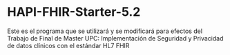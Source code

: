 # HAPI-FHIR-Starter-5.2
Este es el programa que se utilizará y se modificará para efectos del Trabajo de Final de Master UPC: Implementación de Seguridad y Privacidad de datos clínicos con el estándar HL7 FHIR
